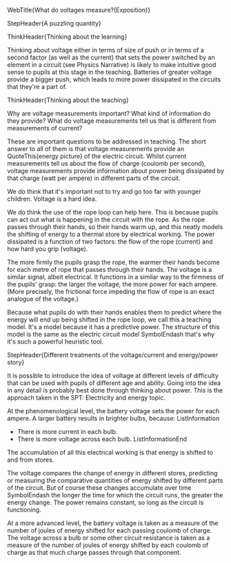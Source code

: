 WebTitle{What do voltages measure?(Exposition)}

StepHeader{A puzzling quantity}

ThinkHeader{Thinking about the learning}

Thinking about voltage either in terms of size of push or in terms of a second factor (as well as the current) that sets the power switched by an element in a circuit (see Physics Narrative) is likely to make intuitive good sense to pupils at this stage in the teaching. Batteries of greater voltage provide a bigger push, which leads to more power dissipated in the circuits that they're a part of.

ThinkHeader{Thinking about the teaching}

Why are voltage measurements important? What kind of information do they provide? What do voltage measurements tell us that is different from measurements of current?

These are important questions to be addressed in teaching. The short answer to all of them is that voltage measurements provide an QuoteThis{energy picture} of the electric circuit. Whilst current measurements tell us about the flow of charge (coulomb per second), voltage measurements provide information about power being dissipated by that charge (watt per ampere) in different parts of the circuit.

We do think that it's important not to try and go too far with younger children. Voltage is a hard idea.

We do think the use of the rope loop can help here. This is because pupils can act out what is happening in the circuit with the rope. As the rope passes through their hands, so their hands warm up, and this neatly models the shifting of energy to a thermal store by electrical working. The power dissipated is a function of two factors: the flow of the rope (current) and how hard you grip (voltage).

The more firmly the pupils grasp the rope, the warmer their hands become for each metre of rope that passes through their hands. The voltage is a similar signal, albeit electrical. It functions in a similar way to the firmness of the pupils' grasp: the larger the voltage, the more power for each ampere. (More precisely, the frictional force impeding the flow of rope is an exact analogue of the  voltage.)

Because what pupils do with their hands enables them to predict where the energy will end up being shifted in the rope loop, we call this a teaching model. It's a model because it has a  predictive power. The structure of this model is the same as the electric circuit model SymbolEndash that's why it's such a powerful heuristic tool.

StepHeader{Different treatments of the voltage/current and energy/power story}

It is possible to introduce the idea of voltage at different levels of difficulty that can be used with pupils of different age and ability. Going into the idea in any detail is probably best done through thinking about power. This is the approach taken in the SPT: Electricity and energy topic.

At the phenomenological level, the battery voltage sets the power for each ampere. A larger battery results in brighter bulbs, because:
ListInformation
- There is more current in each bulb.
- There is more voltage across each bulb.
ListInformationEnd

The accumulation of all this electrical working is that energy is shifted to and from stores.

The voltage compares the change of energy in different stores, predicting or measuring the comparative quantities of energy shifted by different parts of the circuit. But of course these changes accumulate over time SymbolEndash the longer the time for which the circuit runs, the greater the energy change. The power remains constant, so long as the circuit is functioning.

At a more advanced level, the battery voltage is taken as a measure of the number of joules of energy shifted for each passing coulomb of charge. The voltage across a bulb or some other circuit resistance is taken as a measure of the number of joules of energy shifted by each coulomb of charge as that much charge passes through that component.

